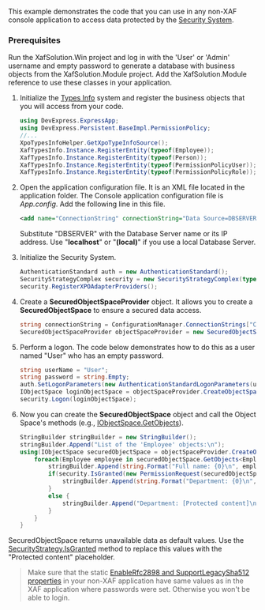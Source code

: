 <!-- default file list -->

This example demonstrates the code that you can use in any non-XAF console application to access data protected by the [Security System](https://docs.devexpress.com/eXpressAppFramework/113366/concepts/security-system/security-system-overview).

### Prerequisites
Run the XafSolution.Win project and log in with the 'User' or 'Admin' username and empty password to generate a database with business objects from the XafSolution.Module project.
Add the XafSolution.Module reference to use these classes in your application.

1. Initialize the [Types Info](https://docs.devexpress.com/eXpressAppFramework/113669/concepts/business-model-design/types-info-subsystem) system and register the business objects that you will access from your code.
	
	[](#tab/tabid-csharp)
	
	```csharp
	using DevExpress.ExpressApp;
	using DevExpress.Persistent.BaseImpl.PermissionPolicy;
	//...
	XpoTypesInfoHelper.GetXpoTypeInfoSource();
    XafTypesInfo.Instance.RegisterEntity(typeof(Employee));
    XafTypesInfo.Instance.RegisterEntity(typeof(Person));
    XafTypesInfo.Instance.RegisterEntity(typeof(PermissionPolicyUser));
    XafTypesInfo.Instance.RegisterEntity(typeof(PermissionPolicyRole));
	```
2. Open the application configuration file. It is an XML file located in the application folder. The Console application configuration file is _App.config_. Add the following line in this file.
	
	[](#tab/tabid-xml)
	
	```xml
	<add name="ConnectionString" connectionString="Data Source=DBSERVER;Initial Catalog=XafSolution;Integrated Security=True"/>
	```
	
	Substitute "DBSERVER" with the Database Server name or its IP address. Use "**localhost**" or "**(local)**" if you use a local Database Server.
	
3. Initialize the Security System.
	
	[](#tab/tabid-csharp)
	
	```csharp
    AuthenticationStandard auth = new AuthenticationStandard();
    SecurityStrategyComplex security = new SecurityStrategyComplex(typeof(PermissionPolicyUser), typeof(PermissionPolicyRole), auth);
    security.RegisterXPOAdapterProviders();
	```
4. Create a **SecuredObjectSpaceProvider** object. It allows you to create a **SecuredObjectSpace** to ensure a secured data access.
	[](#tab/tabid-csharp)
	
	```csharp
	string connectionString = ConfigurationManager.ConnectionStrings["ConnectionString"].ConnectionString;
	SecuredObjectSpaceProvider objectSpaceProvider = new SecuredObjectSpaceProvider(security, connectionString, null);
	```
5. Perform a logon. The code below demonstrates how to do this as a user named "User" who has an empty password.
[](#tab/tabid-csharp)
	
	```csharp
    string userName = "User";
    string password = string.Empty;
    auth.SetLogonParameters(new AuthenticationStandardLogonParameters(userName, password));
	IObjectSpace loginObjectSpace = objectSpaceProvider.CreateObjectSpace();
    security.Logon(loginObjectSpace);
	```
6. Now you can create the **SecuredObjectSpace** object and call the Object Space's methods (e.g., [IObjectSpace.GetObjects](https://docs.devexpress.com/eXpressAppFramework/DevExpress.ExpressApp.IObjectSpace.GetObjects.overloads)).
	[](#tab/tabid-csharp)
	
	```csharp
    StringBuilder stringBuilder = new StringBuilder();
    stringBuilder.Append("List of the 'Employee' objects:\n");
    using(IObjectSpace securedObjectSpace = objectSpaceProvider.CreateObjectSpace()) {
		foreach(Employee employee in securedObjectSpace.GetObjects<Employee>()) {
			stringBuilder.Append(string.Format("Full name: {0}\n", employee.FullName));
			if(security.IsGranted(new PermissionRequest(securedObjectSpace, typeof(Employee), SecurityOperations.Read, employee, "Department"))) {
				stringBuilder.Append(string.Format("Department: {0}\n", employee.Department.Title));
			}
			else {
				stringBuilder.Append("Department: [Protected content]\n");
			}
		} 
	}
	```

SecuredObjectSpace returns unavailable data as default values. Use the [SecurityStrategy.IsGranted](https://docs.devexpress.com/eXpressAppFramework/DevExpress.ExpressApp.Security.SecurityStrategy.IsGranted(DevExpress.ExpressApp.Security.IPermissionRequest)) method to replace this values with the "Protected content" placeholder.

> Make sure that the static [EnableRfc2898 and SupportLegacySha512 properties](https://docs.devexpress.com/eXpressAppFramework/112649/Concepts/Security-System/Passwords-in-the-Security-System) in your non-XAF application have same values as in the XAF application where passwords were set. Otherwise you won't be able to login.
